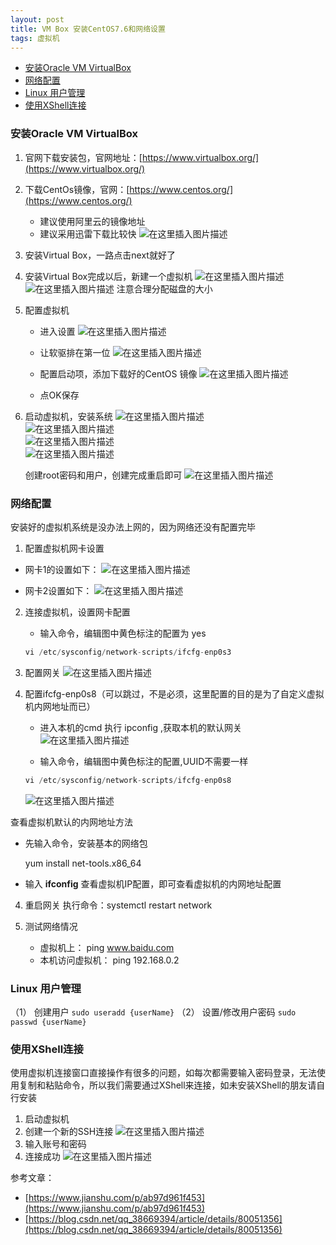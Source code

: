 ```yaml
---
layout: post
title: VM Box 安装CentOS7.6和网络设置
tags: 虚拟机    
---
```


<!-- TOC -->

- [安装Oracle VM VirtualBox](#安装oracle-vm-virtualbox)
- [网络配置](#网络配置)
- [Linux 用户管理](#linux-用户管理)
- [使用XShell连接](#使用xshell连接)

<!-- /TOC -->
### 安装Oracle VM VirtualBox
1. 官网下载安装包，官网地址：[https://www.virtualbox.org/](https://www.virtualbox.org/)
2. 下载CentOs镜像，官网：[https://www.centos.org/](https://www.centos.org/)
    - 建议使用阿里云的镜像地址
    - 建议采用迅雷下载比较快
   ![在这里插入图片描述](/images/posts/myBlog/2019-05-29-VMBox-install-CentOS-01.jpg) 
3. 安装Virtual Box，一路点击next就好了

4. 安装Virtual Box完成以后，新建一个虚拟机
   ![在这里插入图片描述](/images/posts/myBlog/2019-05-29-VMBox-install-CentOS-02.jpg) 
    ![在这里插入图片描述](/images/posts/myBlog/2019-05-29-VMBox-install-CentOS-03.jpg) 
    注意合理分配磁盘的大小
5. 配置虚拟机
    + 进入设置
    ![在这里插入图片描述](/images/posts/myBlog/2019-05-29-VMBox-install-CentOS-04.jpg) 

    - 让软驱排在第一位
    ![在这里插入图片描述](/images/posts/myBlog/2019-05-29-VMBox-install-CentOS-05.jpg)
    
    - 配置启动项，添加下载好的CentOS 镜像
        ![在这里插入图片描述](/images/posts/myBlog/2019-05-29-VMBox-install-CentOS-06.jpg)
    - 点OK保存

6. 启动虚拟机，安装系统
    ![在这里插入图片描述](/images/posts/myBlog/2019-05-29-VMBox-install-CentOS-07.jpg)    
    ![在这里插入图片描述](/images/posts/myBlog/2019-05-29-VMBox-install-CentOS-08.jpg)  
    ![在这里插入图片描述](/images/posts/myBlog/2019-05-29-VMBox-install-CentOS-09.jpg)  
    ![在这里插入图片描述](/images/posts/myBlog/2019-05-29-VMBox-install-CentOS-10.jpg)
    
    创建root密码和用户，创建完成重启即可
    ![在这里插入图片描述](/images/posts/myBlog/2019-05-29-VMBox-install-CentOS-11.jpg)


### 网络配置
安装好的虚拟机系统是没办法上网的，因为网络还没有配置完毕
1. 配置虚拟机网卡设置

- 网卡1的设置如下：
    ![在这里插入图片描述](/images/posts/myBlog/2019-05-29-VMBox-install-CentOS-12.jpg)

- 网卡2设置如下：
    ![在这里插入图片描述](/images/posts/myBlog/2019-05-29-VMBox-install-CentOS-13.jpg)


2. 连接虚拟机，设置网卡配置
    - 输入命令，编辑图中黄色标注的配置为 yes
    ```java
    vi /etc/sysconfig/network-scripts/ifcfg-enp0s3
    ``` 

3. 配置网关
    ![在这里插入图片描述](/images/posts/myBlog/2019-05-29-VMBox-install-CentOS-14.jpg)

4. 配置ifcfg-enp0s8（可以跳过，不是必须，这里配置的目的是为了自定义虚拟机内网地址而已）
    - 进入本机的cmd 执行 ipconfig ,获取本机的默认网关
    ![在这里插入图片描述](/images/posts/myBlog/2019-05-29-VMBox-install-CentOS-15.jpg)
   

    - 输入命令，编辑图中黄色标注的配置,UUID不需要一样
    ```java
    vi /etc/sysconfig/network-scripts/ifcfg-enp0s8
    ``` 
    ![在这里插入图片描述](/images/posts/myBlog/2019-05-29-VMBox-install-CentOS-16.jpg)


查看虚拟机默认的内网地址方法
- 先输入命令，安装基本的网络包

     yum install net-tools.x86_64

- 输入 **ifconfig** 查看虚拟机IP配置，即可查看虚拟机的内网地址配置 

4. 重启网关
执行命令：systemctl restart network

5. 测试网络情况
    - 虚拟机上： ping www.baidu.com
    - 本机访问虚拟机： ping 192.168.0.2

### Linux 用户管理
（1） 创建用户 `sudo useradd {userName}`
（2） 设置/修改用户密码 `sudo passwd {userName}`

### 使用XShell连接
使用虚拟机连接窗口直接操作有很多的问题，如每次都需要输入密码登录，无法使用复制和粘贴命令，所以我们需要通过XShell来连接，如未安装XShell的朋友请自行安装
1. 启动虚拟机
2. 创建一个新的SSH连接
![在这里插入图片描述](/images/posts/myBlog/2019-05-29-VMBox-install-CentOS-17.jpg)
3. 输入账号和密码
4. 连接成功
![在这里插入图片描述](/images/posts/myBlog/2019-05-29-VMBox-install-CentOS-18.jpg)


参考文章：
- [https://www.jianshu.com/p/ab97d961f453](https://www.jianshu.com/p/ab97d961f453)
- [https://blog.csdn.net/qq_38669394/article/details/80051356](https://blog.csdn.net/qq_38669394/article/details/80051356)